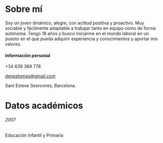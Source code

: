 # Sobre mí
Soy un joven dinámico, alegre, con actitud positiva y proactivo.
Muy sociable y fácilmente adaptable a trabajar tanto en equipo como de
forma autónoma.
Tengo 18 años y busco iniciarme en el mundo laboral en un puesto en el que
pueda adquirir experiencia y conocimientos y aportar mis valores.
#### Información personal
+34 639 369 778

deneztomas@gmail.com

Sant Esteve Sesrovires, Barcelona.

# Datos académicos
###### 2007 
Educación Infantil y Primaria
